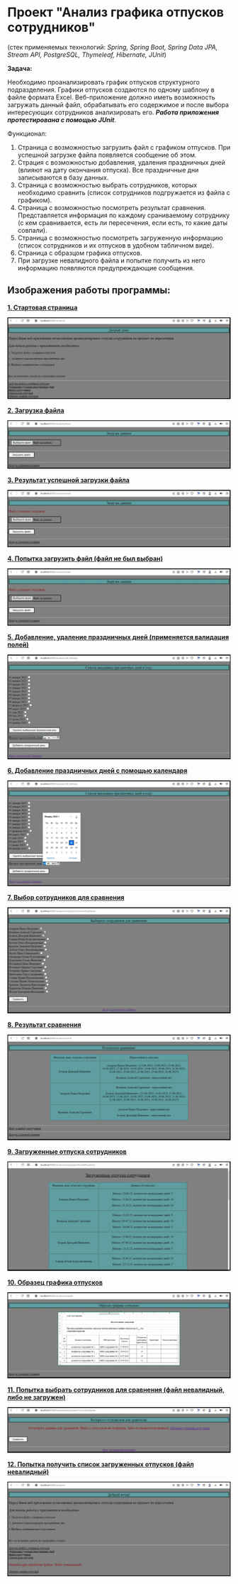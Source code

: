 # Проект "Анализ графика отпусков сотрудников"
(стек применяемых технологий: *Spring, Spring Boot, Spring Data JPA, Stream API, PostgreSQL, Thymeleaf, Hibernate, JUnit*)

**Задача:**

Необходимо проанализировать график отпусков структурного подразделения. Графики отпусков создаются по одному шаблону в файле формата Excel. Веб-приложение должно иметь возможность загружать данный файл, обрабатывать его содержимое и после выбора интересующих сотрудников анализировать его. ***Работа приложения протестирована с помощью JUnit***.

Функционал:
1) Страница с возможностью загрузить файл с графиком отпусков. При успешной загрузке файла появляется сообщение об этом.
2) Страция с возможностью добавления, удаления праздничных дней (влияют на дату окончания отпуска). Все праздничные дни записываются в базу данных.
3) Страница с возможностью выбрать сотрудников, которых необходимо сравнить (список сотрудников подгружается из файла с графиком).
4) Страница с возможностью посмотреть результат сравнения. Представляется информация по каждому сраниваемому сотруднику (с кем сравнивается, есть ли пересечения, если есть, то какие даты совпали).
5) Страница с возможностью посмотреть загруженную информацию (список сотрудников и их отпусков в удобном табличном виде).
6) Страница с образцом графика отпусков.
7) При загрузке невалидного файла и попытке получить из него информацию появляются предупреждающие сообщения.

## Изображения работы программы:
<u>**1. Стартовая страница**</u>

![](./screenshots/001.jpg)

<u>**2. Загрузка файла**</u>

![](./screenshots/008.jpg)

<u>**3. Результат успешной загрузки файла**</u>

![](./screenshots/009.jpg)

<u>**4. Попытка загрузить файл (файл не был выбран)**</u>

![](./screenshots/009.jpg)

<u>**5. Добавление, удаление праздничных дней (применяется валидация полей)**</u>

![](./screenshots/002.jpg)

<u>**6. Добавление праздничных дней с помощью календаря**</u>

![](./screenshots/003.jpg)

<u>**7. Выбор сотрудников для сравнения**</u>

![](./screenshots/004.jpg)

<u>**8. Результат сравнения**</u>

![](./screenshots/005.jpg)

<u>**9. Загруженные отпуска сотрудников**</u>

![](./screenshots/006.jpg)

<u>**10. Образец графика отпусков**</u>

![](./screenshots/007.jpg)

<u>**11. Попытка выбрать сотрудников для сравнения (файл невалидный, либо не загружен)**</u>

![](./screenshots/011.jpg)

<u>**12. Попытка получить список загруженных отпусков (файл невалидный)**</u>

![](./screenshots/012.jpg)
